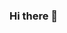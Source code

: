 ### Hi there 👋

<!--
**AdrianSiwek/AdrianSiwek** is a ✨ _special_ ✨ repository because its `README.md` (this file) appears on your GitHub profile.

Here are some ideas to get you started:

- 🔭 I'm currently working on an individual project, a group project and getting to know React.js,
- 🌱 I'm currently learning HTML, CSS, JS, React.js, Node.js,
- 👯 I'm looking to collaborate on ...
- 💬 Ask me about dance :),
- 📫 How to reach me: adriansiwek@o2.pl,
- 😄 Pronouns: ...
- ⚡ Fun fact: I listen to rock, but I can dance to latino and waltz rhythms.
-->
